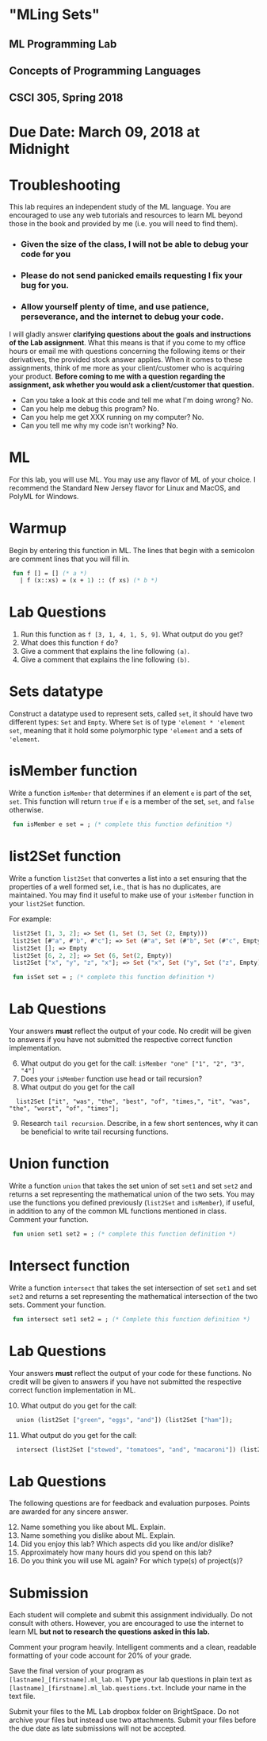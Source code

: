 # "MLing Sets"
## ML Programming Lab
## Concepts of Programming Languages
## CSCI 305, Spring 2018

# Due Date: March 09, 2018 at Midnight

# Troubleshooting
This lab requires an independent study of the ML language. You are encouraged to use any web tutorials and resources to learn ML beyond those in the book and provided by me (i.e. you will need to find them).
- ### **Given the size of the class, I will not be able to debug your code for you**
- ### **Please do not send panicked emails requesting I fix your bug for you.**
- ### **Allow yourself plenty of time, and use patience, perseverance, and the internet to debug your code.**

I will gladly answer **clarifying questions about the goals and instructions of the Lab assignment**. What this means is that if you come to my office hours or email me with questions concerning the following items or their derivatives, the provided stock answer applies. When it comes to these assignments, think of me more as your client/customer who is acquiring your product. **Before coming to me with a question regarding the assignment, ask whether you would ask a client/customer that question.**
* Can you take a look at this code and tell me what I'm doing wrong? No.
* Can you help me debug this program? No.
* Can you help me get XXX running on my computer? No.
* Can you tell me why my code isn't working? No.

# ML
For this lab, you will use ML. You may use any flavor of ML of your choice. I recommend the Standard New Jersey flavor for Linux and MacOS, and PolyML for Windows.

# Warmup

Begin by entering this function in ML. The lines that begin with a semicolon are comment lines that you will fill in.

```ml
 fun f [] = [] (* a *)
   | f (x::xs) = (x + 1) :: (f xs) (* b *)
```

# Lab Questions

1. Run this function as `f [3, 1, 4, 1, 5, 9]`. What output do you get?
2. What does this function `f` do?
3. Give a comment that explains the line following `(a)`.
4. Give a comment that explains the line following `(b)`.

# Sets datatype
Construct a datatype used to represent sets, called `set`, it should have two different types: `Set` and `Empty`. Where `Set` is of type `'element * 'element set`, meaning that it hold some polymorphic type `'element` and a sets of `'element`.

# isMember function
Write a function `isMember` that determines if an element `e` is part of the set, `set`. This function will return `true` if `e` is a member of the set, `set`, and `false` otherwise.

```ml
 fun isMember e set = ; (* complete this function definition *)
```

# list2Set function

Write a function `list2Set` that convertes a list into a set ensuring that the properties of a well formed set, i.e., that is has no duplicates, are maintained. You may find it useful to make use of your `isMember` function in your `list2Set` function.

For example:

```ml
 list2Set [1, 3, 2]; => Set (1, Set (3, Set (2, Empty)))
 list2Set [#"a", #"b", #"c"]; => Set (#"a", Set (#"b", Set (#"c", Empty)))
 list2Set []; => Empty
 list2Set [6, 2, 2]; => Set (6, Set(2, Empty))
 list2Set ["x", "y", "z", "x"]; => Set ("x", Set ("y", Set ("z", Empty)))
```

```ml
 fun isSet set = ; (* complete this function definition *)
 ```

# Lab Questions

Your answers **must** reflect the output of your code. No credit will be given to answers if you have not submitted the respective correct function implementation.

6. What output do you get for the call: `isMember "one" ["1", "2", "3", "4"]`
7. Does your `isMember` function use head or tail recursion?
8. What output do you get for the call

```
  list2Set ["it", "was", "the", "best", "of", "times,", "it", "was", "the", "worst", "of", "times"];
```

9. Research `tail recursion`. Describe, in a few short sentences, why it can be beneficial to write tail recursing functions.

# Union function

Write a function `union` that takes the set union of set `set1` and set `set2` and returns a set representing the mathematical union of the two sets. You may use the functions you defined previously (`list2Set` and `isMember`), if useful, in addition to any of the common ML functions mentioned in class. Comment your function.

```ml
 fun union set1 set2 = ; (* complete this function definition *)
```

# Intersect function
Write a function `intersect` that takes the set intersection of set `set1` and set `set2` and returns a set representing the mathematical intersection of the two sets. Comment your function.

```ml
 fun intersect set1 set2 = ; (* Complete this function definition *)
```

# Lab Questions
Your answers **must** reflect the output of your code for these functions. No credit will be given to answers if you have not submitted the respective correct function implementation in ML.

10. What output do you get for the call:

```ml
  union (list2Set ["green", "eggs", "and"]) (list2Set ["ham"]);
```

11. What output do you get for the call:

```ml
  intersect (list2Set ["stewed", "tomatoes", "and", "macaroni"]) (list2Set ["macaroni", "and", "cheese"]);
```

# Lab Questions

The following questions are for feedback and evaluation purposes. Points are awarded for any sincere answer.

12. Name something you like about ML. Explain.
13. Name something you dislike about ML. Explain.
14. Did you enjoy this lab? Which aspects did you like and/or dislike?
15. Approximately how many hours did you spend on this lab?
16. Do you think you will use ML again? For which type(s) of project(s)?

# Submission

Each student will complete and submit this assignment individually. Do not consult with others. However, you are encouraged to use the internet to learn ML **but not to research the questions asked in this lab.**

Comment your program heavily. Intelligent comments and a clean, readable formatting of your code account for 20% of your grade.

Save the final version of your program as `[lastname]_[firstname].ml_lab.ml` Type your lab questions in plain text as `[lastname]_[firstname].ml_lab.questions.txt`. Include your name in the text file.

Submit your files to the ML Lab dropbox folder on BrightSpace. Do not archive your files but instead use two attachments. Submit your files before the due date as late submissions will not be accepted.
